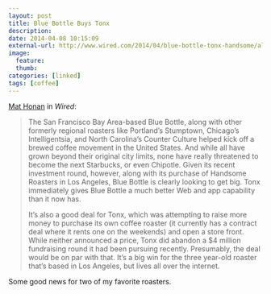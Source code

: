 ```yaml
---
layout: post
title: Blue Bottle Buys Tonx
description:
date: 2014-04-08 10:15:09
external-url: http://www.wired.com/2014/04/blue-bottle-tonx-handsome/all/1
image:
  feature:
  thumb:
categories: [linked]
tags: [coffee]
---
```

[Mat Honan](http://www.wired.com/2014/04/blue-bottle-tonx-handsome/all/1)
 in *Wired*:

> The San Francisco Bay Area-based Blue Bottle, along with other formerly regional
roasters like Portland’s Stumptown, Chicago’s Intelligentsia, and North
Carolina’s Counter Culture helped kick off a brewed coffee movement in the
United States. And while all have grown beyond their original city limits, none
have really threatened to become the next Starbucks, or even Chipotle. Given its
recent investment round, however, along with its purchase of Handsome Roasters
in Los Angeles, Blue Bottle is clearly looking to get big. Tonx immediately
gives Blue Bottle a much better Web and app capability than it now has.
> 
> It’s also a good deal for Tonx, which was attempting to raise more money to
purchase its own coffee roaster (it currently has a contract deal where it rents
one on the weekends) and open a store front. While neither announced a price,
Tonx did abandon a $4 million fundraising round it had been pursuing recently.
Presumably, the deal would be on par with that. It’s a big win for the three
year-old roaster that’s based in Los Angeles, but lives all over the internet.

Some good news for two of my favorite roasters.
